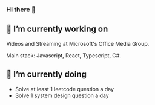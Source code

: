 ### Hi there 👋

## 🔭 I’m currently working on

Videos and Streaming at Microsoft's Office Media Group.

Main stack: Javascript, React, Typescript, C#.

## 🌱 I’m currently doing
- Solve at least 1 leetcode question a day
- Solve 1 system design question a day

<!--
**YichiZ/YichiZ** is a ✨ _special_ ✨ repository because its `README.md` (this file) appears on your GitHub profile.

Here are some ideas to get you started:

- 🔭 I’m currently working on ...
- 🌱 I’m currently learning ...
- 👯 I’m looking to collaborate on ...
- 🤔 I’m looking for help with ...
- 💬 Ask me about ...
- 📫 How to reach me: ...
- 😄 Pronouns: ...
- ⚡ Fun fact: ...
-->
